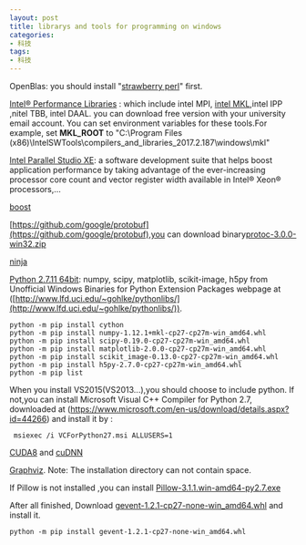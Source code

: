 ```yaml
---
layout: post
title: librarys and tools for programming on windows
categories:
- 科技
tags:
- 科技
---
```


<!--more-->
OpenBlas: you should install "[strawberry perl](http://strawberryperl.com/)" first.

[Intel® Performance Libraries](https://software.intel.com/en-us/performance-libraries) : which include intel MPI, [intel MKL](https://software.intel.com/en-us/intel-mkl/),intel IPP ,nitel TBB, intel DAAL. you can download free version with your university email account. You can set environment variables for these tools.For example, set **MKL_ROOT** to "C:\Program Files (x86)\IntelSWTools\compilers_and_libraries_2017.2.187\windows\mkl"


[Intel Parallel Studio XE](https://software.intel.com/en-us/intel-parallel-studio-xe): a software development suite that helps boost application performance by taking advantage of the ever-increasing processor core count and vector register width available in Intel® Xeon® processors,...


[boost](http://www.boost.org/users/download/) 

[https://github.com/google/protobuf](https://github.com/google/protobuf),you can download binary[protoc-3.0.0-win32.zip](https://github.com/google/protobuf/releases/tag/v3.0.0)

[ninja](https://github.com/ninja-build/ninja/releases)

[Python 2.7.11 64bit](https://www.python.org/ftp/python/2.7.11/python-2.7.11.amd64.msi): numpy, scipy, matplotlib, scikit-image, h5py from Unofficial Windows Binaries for Python Extension Packages webpage   at ([http://www.lfd.uci.edu/~gohlke/pythonlibs/](http://www.lfd.uci.edu/~gohlke/pythonlibs/)).
```
python -m pip install cython
python -m pip install numpy-1.12.1+mkl-cp27-cp27m-win_amd64.whl
python -m pip install scipy-0.19.0-cp27-cp27m-win_amd64.whl
python -m pip install matplotlib-2.0.0-cp27-cp27m-win_amd64.whl
python -m pip install scikit_image-0.13.0-cp27-cp27m-win_amd64.whl
python -m pip install h5py-2.7.0-cp27-cp27m-win_amd64.whl
python -m pip list
```
When you install VS2015(VS2013...),you should choose to include python. If not,you can install Microsoft Visual C++ Compiler for Python 2.7, downloaded at (https://www.microsoft.com/en-us/download/details.aspx?id=44266) and install it by :
```
 msiexec /i VCForPython27.msi ALLUSERS=1
```

[CUDA8](https://developer.nvidia.com/cuda-downloads) and [cuDNN](https://developer.nvidia.com/cudnn)

[Graphviz](www.graphviz.org/Download.php). Note: The installation directory can not contain space.

If Pillow is not installed ,you can install [Pillow-3.1.1.win-amd64-py2.7.exe](https://pypi.python.org/pypi/Pillow/3.1.1)

After all finished, Download [gevent-1.2.1-cp27-none-win_amd64.whl](http://www.lfd.uci.edu/~gohlke/pythonlibs/) and install it.

```
python -m pip install gevent-1.2.1-cp27-none-win_amd64.whl
```